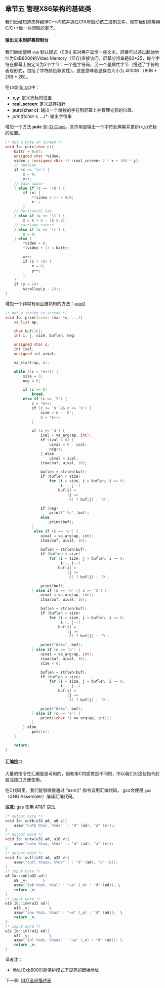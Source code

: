 ## 章节五 管理X86架构的基础类

我们已经知道怎样编译C++内核并通过GRUB启动该二进制文件，现在我们能够用C/C++做一些很酷的事了。

#### 输出文本到屏幕控制台

我们继续使用 `VGA` 默认模式（03h) 来对用户显示一些文本。屏幕可以通过起始地址为0xB8000的Video Memory（显存)直接访问，屏幕分辨率是80*25，每个字符在屏幕上被定义为2个字节：一个是字符码，另一个是属性字节（描述了字符的表现形式，包括了字符颜色等属性）。这些意味着显存总大小为 4000B （80B * 25B * 2B）。

在`IO`类([io.cc](https://github.com/SamyPesse/How-to-Make-a-Computer-Operating-System/blob/master/src/kernel/arch/x86/io.cc))中：
* **x,y**: 定义光标的位置 
* **real_screen**: 定义显存指针
* **putc(char c)**: 输出一个单独的字符到屏幕上并管理光标的位置。
* **printf(char* s, ...)**: 输出字符串

增加一个方法  **putc** 到 [IO Class](https://github.com/SamyPesse/How-to-Make-a-Computer-Operating-System/blob/master/src/kernel/arch/x86/io.cc)，其作用是输出一个字符到屏幕并更新(x,y)光标的位置。

```cpp
/* put a byte on screen */
void Io::putc(char c){
	kattr = 0x07;
	unsigned char *video;
	video = (unsigned char *) (real_screen+ 2 * x + 160 * y);
	// newline
	if (c == '\n') {
		x = 0;
		y++;
	// back space
	} else if (c == '\b') {
		if (x) {
			*(video + 1) = 0x0;
			x--;
		}
	// horizontal tab
	} else if (c == '\t') {
		x = x + 8 - (x % 8);
	// carriage return
	} else if (c == '\r') {
		x = 0;
	} else {
		*video = c;
		*(video + 1) = kattr;

		x++;
		if (x > 79) {
			x = 0;
			y++;
		}
	}
	if (y > 24)
		scrollup(y - 24);
}
```

增加一个非常有用且被熟知的方法：[printf](https://github.com/SamyPesse/How-to-Make-a-Computer-Operating-System/blob/master/src/kernel/arch/x86/io.cc#L155)

```cpp
/* put a string in screen */
void Io::print(const char *s, ...){
	va_list ap;

	char buf[16];
	int i, j, size, buflen, neg;

	unsigned char c;
	int ival;
	unsigned int uival;

	va_start(ap, s);

	while ((c = *s++)) {
		size = 0;
		neg = 0;

		if (c == 0)
			break;
		else if (c == '%') {
			c = *s++;
			if (c >= '0' && c <= '9') {
				size = c - '0';
				c = *s++;
			}

			if (c == 'd') {
				ival = va_arg(ap, int);
				if (ival < 0) {
					uival = 0 - ival;
					neg++;
				} else
					uival = ival;
				itoa(buf, uival, 10);

				buflen = strlen(buf);
				if (buflen < size)
					for (i = size, j = buflen; i >= 0;
					     i--, j--)
						buf[i] =
						    (j >=
						     0) ? buf[j] : '0';

				if (neg)
					print("-%s", buf);
				else
					print(buf);
			}
			 else if (c == 'u') {
				uival = va_arg(ap, int);
				itoa(buf, uival, 10);

				buflen = strlen(buf);
				if (buflen < size)
					for (i = size, j = buflen; i >= 0;
					     i--, j--)
						buf[i] =
						    (j >=
						     0) ? buf[j] : '0';

				print(buf);
			} else if (c == 'x' || c == 'X') {
				uival = va_arg(ap, int);
				itoa(buf, uival, 16);

				buflen = strlen(buf);
				if (buflen < size)
					for (i = size, j = buflen; i >= 0;
					     i--, j--)
						buf[i] =
						    (j >=
						     0) ? buf[j] : '0';

				print("0x%s", buf);
			} else if (c == 'p') {
				uival = va_arg(ap, int);
				itoa(buf, uival, 16);
				size = 8;

				buflen = strlen(buf);
				if (buflen < size)
					for (i = size, j = buflen; i >= 0;
					     i--, j--)
						buf[i] =
						    (j >=
						     0) ? buf[j] : '0';

				print("0x%s", buf);
			} else if (c == 's') {
				print((char *) va_arg(ap, int));
			}
		} else
			putc(c);
	}

	return;
}
```

#### 汇编接口
大量的指令在汇编里是可用的，但和用C的感觉是不同的，所以我们对这些指令封装成接口方便使用。

在C代码里，我们能够直接通过 "asm()" 指令调用汇编代码， gcc会使用 `gas`（GNU Assembler）编译汇编代码。

**注意:** gas 使用 AT&T 语法.

```cpp
/* output byte */
void Io::outb(u32 ad, u8 v){
	asmv("outb %%al, %%dx" :: "d" (ad), "a" (v));;
}
/* output word */
void Io::outw(u32 ad, u16 v){
	asmv("outw %%ax, %%dx" :: "d" (ad), "a" (v));
}
/* output word */
void Io::outl(u32 ad, u32 v){
	asmv("outl %%eax, %%dx" : : "d" (ad), "a" (v));
}
/* input byte */
u8 Io::inb(u32 ad){
	u8 _v;       \
	asmv("inb %%dx, %%al" : "=a" (_v) : "d" (ad)); \
	return _v;
}
/* input word */
u16	Io::inw(u32 ad){
	u16 _v;			\
	asmv("inw %%dx, %%ax" : "=a" (_v) : "d" (ad));	\
	return _v;
}
/* input word */
u32	Io::inl(u32 ad){
	u32 _v;			\
	asmv("inl %%dx, %%eax" : "=a" (_v) : "d" (ad));	\
	return _v;
}
```

译者注：
* 地址[0xb8000]是保护模式下显存的起始地址


下一章: [GDT全局描述表](../Chapter-6/README.md/) 
